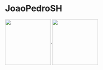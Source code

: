 # JoaoPedroSH

 <div>

  <a href="https://github.com/JoaoPedroSH">

  <img align="center" height="150em" src="https://github-readme-stats.vercel.app/api?username=JoaoPedroSH&show_icons=true&theme=tokyonight&include_all_commits=true&count_private=true"/>

  <img align="center" height="150em" src="https://github-readme-stats.vercel.app/api/top-langs/?username=JoaoPedroSH&layout=compact&langs_count=7&theme=tokyonight"/>

</div>